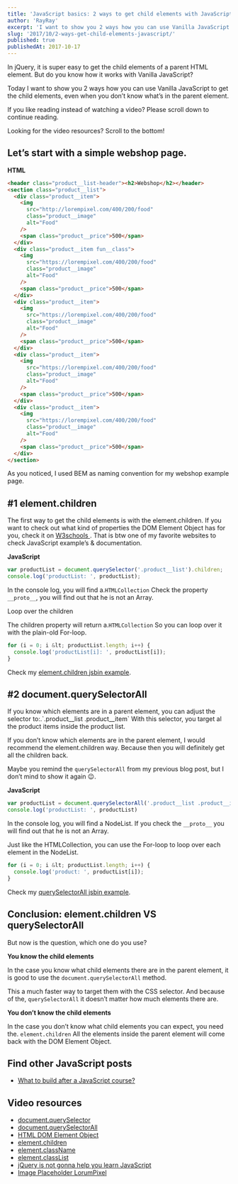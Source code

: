 ```yaml
---
title: 'JavaScript basics: 2 ways to get child elements with JavaScript'
author: 'RayRay'
excerpt: 'I want to show you 2 ways how you can use Vanilla JavaScript to get the child elements, even when you don’t know what’s in the parent element'
slug: '2017/10/2-ways-get-child-elements-javascript/'
published: true
publishedAt: 2017-10-17
---
```


In jQuery, it is super easy to get the child elements of a parent HTML element. But do you know how it works with Vanilla JavaScript?

Today I want to show you 2 ways how you can use Vanilla JavaScript to get the child elements, even when you don’t know what’s in the parent element.

If you like reading instead of watching a video? Please scroll down to continue reading.

<Youtube url="https://youtu.be/m3YCD9tifoA" />

Looking for the video resources? Scroll to the bottom!

<h2>Let’s start with a simple webshop page.</h2>
<strong>HTML</strong>

```html
<header class="product__list-header"><h2>Webshop</h2></header>
<section class="product__list">
  <div class="product__item">
    <img
      src="http://lorempixel.com/400/200/food"
      class="product__image"
      alt="Food"
    />
    <span class="product__price">500</span>
  </div>
  <div class="product__item fun__class">
    <img
      src="https://lorempixel.com/400/200/food"
      class="product__image"
      alt="Food"
    />
    <span class="product__price">500</span>
  </div>
  <div class="product__item">
    <img
      src="https://lorempixel.com/400/200/food"
      class="product__image"
      alt="Food"
    />
    <span class="product__price">500</span>
  </div>
  <div class="product__item">
    <img
      src="https://lorempixel.com/400/200/food"
      class="product__image"
      alt="Food"
    />
    <span class="product__price">500</span>
  </div>
  <div class="product__item">
    <img
      src="https://lorempixel.com/400/200/food"
      class="product__image"
      alt="Food"
    />
    <span class="product__price">500</span>
  </div>
</section>
```

As you noticed, I used BEM as naming convention for my webshop example page.

<h2>#1 element.children</h2>
The first way to get the child elements is with the element.children. If you want
to check out what kind of properties the DOM Element Object has for you, check it
on <a
  href="https://www.w3schools.com/jsref/dom_obj_all.asp"
  target="_blank"
  rel="noopener"
>
  W3schools
</a>
. That is btw one of my favorite websites to check JavaScript example’s &amp; documentation.

<strong>JavaScript</strong>

```javascript
var productList = document.querySelector('.product__list').children;
console.log('productList: ', productList);
```

In the console log, you will find a.`HTMLCollection` Check the property `__proto__`, you will find out that he is not an Array.

Loop over the children

The children property will return a.`HTMLCollection` So you can loop over it with the plain-old For-loop.

```javascript
for (i = 0; i &lt; productList.length; i++) {
  console.log('productList[i]: ', productList[i]);
}
```

Check my <a href="http://jsbin.com/kidijef/edit?html,js,output" rel="noopener">element.children jsbin example</a>.

<h2>#2 document.querySelectorAll</h2>
If you know which elements are in a parent element, you can adjust the selector to:.`.product__list
.product__item` With this selector, you target al the product items inside the product
list.

If you don’t know which elements are in the parent element, I would recommend the element.children way. Because then you will definitely get all the children back.

Maybe you remind the `querySelectorAll` from my previous blog post, but I don’t mind to show it again 😉.

<strong>JavaScript</strong>

```javascript
var productList = document.querySelectorAll('.product__list .product__item')
console.log('productList: ', productList)
```

In the console log, you will find a NodeList. If you check the `__proto__` you will find out that he is not an Array.

Just like the HTMLCollection, you can use the For-loop to loop over each element in the NodeList.

```javascript
for (i = 0; i &lt; productList.length; i++) {
  console.log('product: ', productList[i]);
}
```

Check my <a href="http://jsbin.com/pewado/1/edit?html,js,output" rel="noopener">querySelectorAll jsbin example</a>.

<h2>Conclusion: element.children VS querySelectorAll</h2>
But now is the question, which one do you use?

<strong>You know the child elements</strong>

In the case you know what child elements there are in the parent element, it is good to use the `document.querySelectorAll` method.

This a much faster way to target them with the CSS selector. And because of the, `querySelectorAll` it doesn’t matter how much elements there are.

<strong>You don’t know the child elements</strong>

In the case you don’t know what child elements you can expect, you need the. `element.children` All the elements inside the parent element will come back with the DOM Element Object.

## Find other JavaScript posts

- [What to build after a JavaScript course?](https://mrfrontend.org/2019/07/what-to-build-after-a-javascript-course)

<h2>Video resources</h2>
<ul>
  <li>
    <a
      href="https://www.w3schools.com/jsref/met_document_queryselector.asp"
      rel="noopener"
    >
      document.querySelector
    </a>
  </li>
  <li>
    <a
      href="https://www.w3schools.com/jsref/met_document_queryselectorall.asp"
      rel="noopener"
    >
      document.querySelectorAll
    </a>
  </li>
  <li>
    <a href="https://www.w3schools.com/jsref/dom_obj_all.asp" rel="noopener">
      HTML DOM Element Object
    </a>
  </li>
  <li>
    <a
      href="https://www.w3schools.com/jsref/prop_element_children.asp"
      rel="noopener"
    >
      element.children
    </a>
  </li>
  <li>
    <a
      href="https://www.w3schools.com/jsref/prop_html_classname.asp"
      rel="noopener"
    >
      element.className
    </a>
  </li>
  <li>
    <a
      href="https://www.w3schools.com/jsref/prop_element_classlist.asp"
      rel="noopener"
    >
      element.classList
    </a>
  </li>
  <li>
    <a
      href="https://byrayray.dev/posts/2017-10-jquery-will-not-help-you-learn-javascript/"
      rel="noopener"
    >
      jQuery is not gonna help you learn JavaScript
    </a>
  </li>
  <li>
    <a href="http://lorempixel.com/" rel="noopener">
      Image Placeholder LorumPixel
    </a>
  </li>
</ul>
